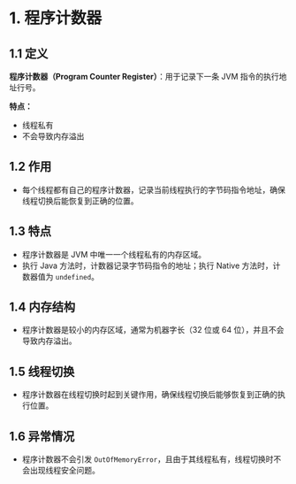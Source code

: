 # 1. 程序计数器

## 1.1 定义

**程序计数器（Program Counter Register）**：用于记录下一条 JVM 指令的执行地址行号。

**特点：**

- 线程私有
- 不会导致内存溢出
  <!-- more -->

## 1.2 作用

- 每个线程都有自己的程序计数器，记录当前线程执行的字节码指令地址，确保线程切换后能恢复到正确的位置。

## 1.3 特点

- 程序计数器是 JVM 中唯一一个线程私有的内存区域。
- 执行 Java 方法时，计数器记录字节码指令的地址；执行 Native 方法时，计数器值为 `undefined`。

## 1.4 内存结构

- 程序计数器是较小的内存区域，通常为机器字长（32 位或 64 位），并且不会导致内存溢出。

## 1.5 线程切换

- 程序计数器在线程切换时起到关键作用，确保线程切换后能够恢复到正确的执行位置。

## 1.6 异常情况

- 程序计数器不会引发 `OutOfMemoryError`，且由于其线程私有，线程切换时不会出现线程安全问题。
